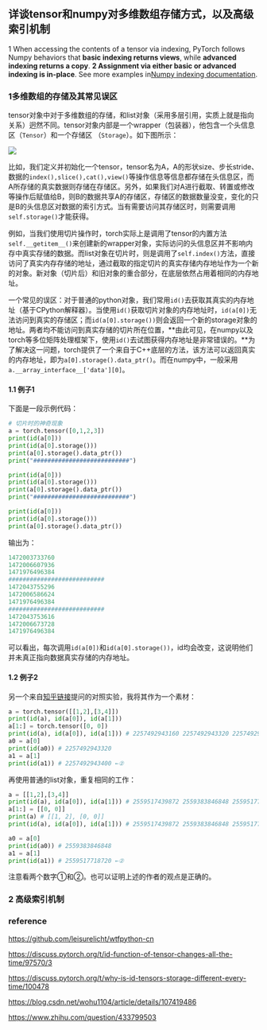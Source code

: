 ## 详谈tensor和numpy对多维数组存储方式，以及高级索引机制

1 When accessing the contents of a tensor via indexing, PyTorch follows Numpy behaviors that **basic indexing returns views**, while **advanced indexing returns a copy**.
**2 Assignment via either basic or advanced indexing is in-place**.
See more examples in[Numpy indexing documentation](https://link.zhihu.com/?target=https%3A//docs.scipy.org/doc/numpy/reference/arrays.indexing.html).

### 1多维数组的存储及其常见误区

tensor对象中对于多维数组的存储，和list对象（采用多层引用，实质上就是指向关系）迥然不同。tensor对象内部是一个wrapper（包装器），他包含一个头信息区（`Tensor`）和一个存储区 （`Storage`）。如下图所示：

![](D:\E\py_project\usage_numpy\python_tutorial\torch\figures\20201017124805973.png)

比如，我们定义并初始化一个tensor，tensor名为A，A的形状size、步长stride、数据的`index(),slice(),cat(),view()`等操作信息等信息都存储在头信息区，而A所存储的真实数据则存储在存储区。另外，如果我们对A进行截取、转置或修改等操作后赋值给B，则B的数据共享A的存储区，存储区的数据数量没变，变化的只是B的头信息区对数据的索引方式。当有需要访问其存储区时，则需要调用`self.storage()`才能获得。

例如，当我们使用切片操作时，torch实际上是调用了tensor的内置方法 `self.__getitem__()`来创建新的wrapper对象，实际访问的头信息区并不影响内存中真实存储的数据。而list对象在切片时，则是调用了`self.index()`方法，直接访问了真实内存存储的地址，通过截取的指定切片的真实存储内存地址作为一个新的对象。新对象（切片后）和旧对象的重合部分，在底层依然占用着相同的内存地址。

一个常见的误区：对于普通的python对象，我们常用`id()`去获取其真实的内存地址（基于CPython解释器）。当使用`id()`获取切片对象的内存地址时，`id(a[0])`无法访问到真实的存储区；而`id(a[0].storage())`则会返回一个新的storage对象的地址。两者均不能访问到真实存储的切片所在位置，**由此可见，在numpy以及torch等多位矩阵处理框架下，使用`id()`去试图获得内存地址是非常错误的。**为了解决这一问题，torch提供了一个来自于C++底层的方法，该方法可以返回真实的内存地址，即为`a[0].storage().data_ptr()`。而在numpy中，一般采用`a.__array_interface__['data'][0]`。

#### 1.1 例子1

下面是一段示例代码：

```python
# 切片时的神奇现象
a = torch.tensor([0,1,2,3])
print(id(a[0]))
print(id(a[0].storage()))
print(a[0].storage().data_ptr())
print("###########################")

print(id(a[0]))
print(id(a[0].storage()))
print(a[0].storage().data_ptr())
print("###########################")

print(id(a[0]))
print(id(a[0].storage()))
print(a[0].storage().data_ptr())

```

输出为：

```python
1472003733760
1472006607936
1471976496384
###########################
1472043755296
1472006586624
1471976496384
###########################
1472043753616
1472006673728
1471976496384
```

可以看出，每次调用`id(a[0])`和`id(a[0].storage())`，id均会改变，这说明他们并未真正指向数据真实存储的内存地址。

#### 1.2 例子2

另一个来自[知乎链接](https://www.zhihu.com/question/433799503)提问的对照实验，我将其作为一个素材：

```python
a = torch.tensor([[1,2],[3,4]])
print(id(a), id(a[0]), id(a[1]))
a[1:] = torch.tensor([0, 0])
print(id(a), id(a[0]), id(a[1])) # 2257492943160 2257492943320 2257492943320 ←①
a0 = a[0]
print(id(a0)) # 2257492943320
a1 = a[1]
print(id(a1)) # 2257492943400 ←②
```

再使用普通的list对象，重复相同的工作：

```python
a = [[1,2],[3,4]]
print(id(a), id(a[0]), id(a[1])) # 2559517439872 2559383846848 2559517746368
a[1:] = [[0, 0]] 
print(a) # [[1, 2], [0, 0]]
print(id(a), id(a[0]), id(a[1])) # 2559517439872 2559383846848 2559517718720 ←①

a0 = a[0]
print(id(a0)) # 2559383846848
a1 = a[1]
print(id(a1)) # 2559517718720 ←②
```

注意看两个数字①和②。也可以证明上述的作者的观点是正确的。

### 2 高级索引机制







### reference

https://github.com/leisurelicht/wtfpython-cn

https://discuss.pytorch.org/t/id-function-of-tensor-changes-all-the-time/97570/3

https://discuss.pytorch.org/t/why-is-id-tensors-storage-different-every-time/100478

https://blog.csdn.net/wohu1104/article/details/107419486

https://www.zhihu.com/question/433799503